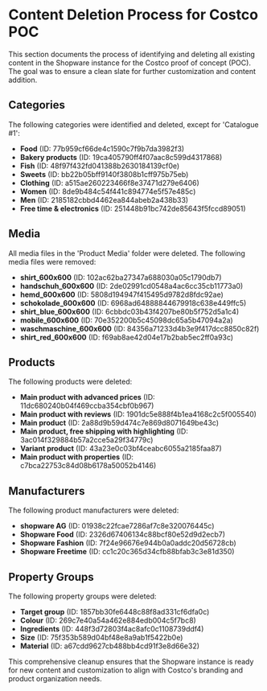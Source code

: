 # Content Deletion Process for Costco POC

This section documents the process of identifying and deleting all existing content in the Shopware instance for the Costco proof of concept (POC). The goal was to ensure a clean slate for further customization and content addition.

## Categories

The following categories were identified and deleted, except for 'Catalogue #1':

- **Food** (ID: 77b959cf66de4c1590c7f9b7da3982f3)
- **Bakery products** (ID: 19ca405790ff4f07aac8c599d4317868)
- **Fish** (ID: 48f97f432fd041388b2630184139cf0e)
- **Sweets** (ID: bb22b05bff9140f3808b1cff975b75eb)
- **Clothing** (ID: a515ae260223466f8e37471d279e6406)
- **Women** (ID: 8de9b484c54f441c894774e5f57e485c)
- **Men** (ID: 2185182cbbd4462ea844abeb2a438b33)
- **Free time & electronics** (ID: 251448b91bc742de85643f5fccd89051)

## Media

All media files in the 'Product Media' folder were deleted. The following media files were removed:

- **shirt_600x600** (ID: 102ac62ba27347a688030a05c1790db7)
- **handschuh_600x600** (ID: 2de02991cd0548a4ac6cc35cb11773a0)
- **hemd_600x600** (ID: 5808d194947f415495d9782d8fdc92ae)
- **schokolade_600x600** (ID: 6968ad64888844679918c638e449ffc5)
- **shirt_blue_600x600** (ID: 6cbbdc03b43f4207be80b5f752d5a1c4)
- **mobile_600x600** (ID: 70e352200b5c45098dc65a5b47094a2a)
- **waschmaschine_600x600** (ID: 84356a71233d4b3e9f417dcc8850c82f)
- **shirt_red_600x600** (ID: f69ab8ae42d04e17b2bab5ec2ff0a93c)

## Products

The following products were deleted:

- **Main product with advanced prices** (ID: 11dc680240b04f469ccba354cbf0b967)
- **Main product with reviews** (ID: 1901dc5e888f4b1ea4168c2c5f005540)
- **Main product** (ID: 2a88d9b59d474c7e869d8071649be43c)
- **Main product, free shipping with highlighting** (ID: 3ac014f329884b57a2cce5a29f34779c)
- **Variant product** (ID: 43a23e0c03bf4ceabc6055a2185faa87)
- **Main product with properties** (ID: c7bca22753c84d08b6178a50052b4146)

## Manufacturers

The following product manufacturers were deleted:

- **shopware AG** (ID: 01938c22fcae7286af7c8e320076445c)
- **Shopware Food** (ID: 2326d67406134c88bcf80e52d9d2ecb7)
- **Shopware Fashion** (ID: 7f24e96676e944b0a0addc20d56728cb)
- **Shopware Freetime** (ID: cc1c20c365d34cfb88bfab3c3e81d350)

## Property Groups

The following property groups were deleted:

- **Target group** (ID: 1857bb30fe6448c88f8ad331cf6dfa0c)
- **Colour** (ID: 269c7e40a54a462e884edb004c5f7bc8)
- **Ingredients** (ID: 448f3d72803f4ac8afc0c1108739ddf4)
- **Size** (ID: 75f353b589d04bf48e8a9ab1f5422b0e)
- **Material** (ID: a67cdd9627cb488bb4cd91f3e8d66e32)

This comprehensive cleanup ensures that the Shopware instance is ready for new content and customization to align with Costco's branding and product organization needs.
